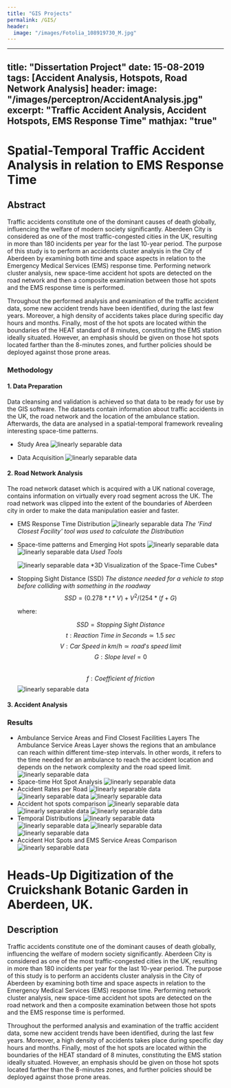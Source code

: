 ```yaml
---
title: "GIS Projects"
permalink: /GIS/
header:
  image: "/images/Fotolia_108919730_M.jpg"
---
```


---
title: "Dissertation Project"
date: 15-08-2019
tags: [Accident Analysis, Hotspots, Road Network Analysis]
header: 
  image: "/images/perceptron/AccidentAnalysis.jpg"
excerpt: "Traffic Accident Analysis, Accident Hotspots, EMS Response Time"
mathjax: "true"
---

# Spatial-Temporal Traffic Accident Analysis in relation to EMS Response Time

## Abstract
Traffic accidents constitute one of the dominant causes of death globally, influencing the welfare of modern society significantly. Aberdeen City is considered as one of the most traffic-congested cities in the UK, resulting in more than 180 incidents per year for the last 10-year period. The purpose of this study is to perform an accidents cluster analysis in the City of Aberdeen by examining both time and space aspects in relation to the Emergency Medical Services (EMS) response time. Performing network cluster analysis, new space-time accident hot spots are detected on the road network and then a composite examination between those hot spots and the EMS response time is performed.

Throughout the performed analysis and examination of the traffic accident data, some new accident trends have been identified, during the last few years. Moreover, a high density of accidents takes place during specific day hours and months. Finally, most of the hot spots are located within the boundaries of the HEAT standard of 8 minutes, constituting the EMS station ideally situated. However, an emphasis should be given on those hot spots located farther than the 8-minutes zones, and further policies should be deployed against those prone areas.

### Methodology
#### 1. Data Preparation
  Data cleansing and validation is achieved so that data to be ready for use by the GIS software. The datasets contain information about   traffic accidents in the UK, the road network and the location of the ambulance station. Afterwards, the data are analysed in a         spatial-temporal framework revealing interesting space-time patterns.
  * Study Area 
    <img src="{{ site.url }}{{ site.baseurl }}/images/perceptron/StudyArea.jpg" alt="linearly separable data">
  + Data Acquisition
    <img src="{{ site.url }}{{ site.baseurl }}/images/perceptron/DataAcq.jpg" alt="linearly separable data">

#### 2. Road Network Analysis
  The road network dataset which is acquired with a UK national coverage, contains information on virtually every road segment across     the UK. The road network was clipped into the extent of the boundaries of Aberdeen city in order to make the data manipulation           easier and faster.
  * EMS Response Time Distribution
    <img src="{{ site.url }}{{ site.baseurl }}/images/Dissertation/image.png" alt="linearly separable data">
      *The 'Find Closest Facility' tool was used to calculate the Distribution*
  + Space-time patterns and Emerging Hot spots
    <img src="{{ site.url }}{{ site.baseurl }}/images/Dissertation/EmergingHotSpot.jpg" alt="linearly separable data"><img src="{{           site.url }}{{ site.baseurl }}/images/Dissertation/SpaceTimeCube.jpg" alt="linearly separable data">
      *Used Tools*
      
    <img src="{{ site.url }}{{ site.baseurl }}/images/Dissertation/3D Visualization.jpg" alt="linearly separable data">
      *3D Visualization of the Space-Time Cubes*
   - Stopping Sight Distance (SSD)
      *The distance needed for a vehicle to stop before colliding with something in the roadway*
      $$SSD=(0.278*t*V)+V^2/(254*(f + G)$$
      
      where:
      
        $$SSD = Stopping\;Sight\;Distance$$
        $$t: Reaction\;Time\;in\;Seconds ≃ 1.5\;sec$$
        $$V: Car\;Speed\;in\;km/h ≃ road’s\;speed\;limit$$
        $$G: Slope\;level = 0$$               
        $$f: Coefficient\;of\;friction$$ <img src="{{site.url }}{{ site.baseurl }}/images/Dissertation/Coefficient.JPG" alt="linearly separable data">

#### 3. Accident Analysis

### Results

  * Ambulance Service Areas and Find Closest Facilities Layers
    The Ambulance Service Areas Layer shows the regions that an ambulance can reach within different time-step intervals. In other           words, it refers to the time needed for an ambulance to reach the accident location and depends on the network complexity and the       road speed limit.<img src="{{site.url }}{{ site.baseurl }}/images/Dissertation/ServiceAreas.jpg" alt="linearly separable data">
  * Space-time Hot Spot Analysis
    <img src="{{site.url }}{{ site.baseurl }}/images/Dissertation/Clusters.jpg" alt="linearly separable data">
  * Accident Rates per Road
    <img src="{{site.url }}{{ site.baseurl }}/images/Dissertation/CpR.jpg" alt="linearly separable data">
    <img src="{{site.url }}{{ site.baseurl }}/images/Dissertation/CaspR.jpg" alt="linearly separable data">
    <img src="{{site.url }}{{ site.baseurl }}/images/Dissertation/DpR.jpg" alt="linearly separable data">
  * Accident hot spots comparison
    <img src="{{site.url }}{{ site.baseurl }}/images/Dissertation/Cr_Cas.jpg" alt="linearly separable data">
    <img src="{{site.url }}{{ site.baseurl }}/images/Dissertation/Cr_D.jpg" alt="linearly separable data">
    <img src="{{site.url }}{{ site.baseurl }}/images/Dissertation/Cas_D.jpg" alt="linearly separable data">
  * Temporal Distributions
    <img src="{{site.url }}{{ site.baseurl }}/images/Dissertation/Hourly.jpg" alt="linearly separable data">
    <img src="{{site.url }}{{ site.baseurl }}/images/Dissertation/Monthly.jpg" alt="linearly separable data">
    <img src="{{site.url }}{{ site.baseurl }}/images/Dissertation/Annual.jpg" alt="linearly separable data">
    <img src="{{site.url }}{{ site.baseurl }}/images/Dissertation/Clock.JPG" alt="linearly separable data">
  * Accident Hot Spots and EMS Service Areas Comparison
    <img src="{{site.url }}{{ site.baseurl }}/images/Dissertation/Final.jpg" alt="linearly separable data">
    
<!---
### H3 Heading

Here's some basic text.

And here's some *italics*

Here's some **bold** text.

What about a [link](https://github.com/dataoptimal)?

Here's a bulleted list:
* First item
+ Second item
- Third item

Here's a numbered list:
1. First
2. Second
3. Third

Python code block:
```python
    import numpy as np

    def test_function(x, y):
      z = np.sum(x,y)
      return z
```

R code block:
```r
library(tidyverse)
df <- read_csv("some_file.csv")
head(df)
```

Here's some inline code `x+y`.

Here's an image:
<img src="{{ site.url }}{{ site.baseurl }}/images/perceptron/linsep.jpg" alt="linearly separable data">

Here's another image using Kramdown:
![alt]({{ site.url }}{{ site.baseurl }}/images/perceptron/linsep.jpg)

Here's some math:

$$z=x+y$$

You can also put it inline $$z=x+y$$
-->



# Heads-Up Digitization of the Cruickshank Botanic Garden in Aberdeen, UK.

## Description
Traffic accidents constitute one of the dominant causes of death globally, influencing the welfare of modern society significantly. Aberdeen City is considered as one of the most traffic-congested cities in the UK, resulting in more than 180 incidents per year for the last 10-year period. The purpose of this study is to perform an accidents cluster analysis in the City of Aberdeen by examining both time and space aspects in relation to the Emergency Medical Services (EMS) response time. Performing network cluster analysis, new space-time accident hot spots are detected on the road network and then a composite examination between those hot spots and the EMS response time is performed.

Throughout the performed analysis and examination of the traffic accident data, some new accident trends have been identified, during the last few years. Moreover, a high density of accidents takes place during specific day hours and months. Finally, most of the hot spots are located within the boundaries of the HEAT standard of 8 minutes, constituting the EMS station ideally situated. However, an emphasis should be given on those hot spots located farther than the 8-minutes zones, and further policies should be deployed against those prone areas.
